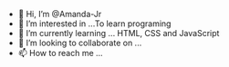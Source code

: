 - 👋 Hi, I’m @Amanda-Jr
- 👀 I’m interested in ...To learn programing
- 🌱 I’m currently learning ... HTML, CSS and JavaScript
- 💞️ I’m looking to collaborate on ...
- 📫 How to reach me ...

<!--
Amanda-Jr/Amanda-Jr is a ✨ special ✨ repository because its `README.md` (this file) appears on your GitHub profile.
